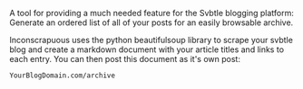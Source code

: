 A tool for providing a much needed feature for the Svbtle blogging platform:  Generate an ordered list of all of your posts for an easily browsable archive.

Inconscrapuous uses the python beautifulsoup library to scrape your svbtle blog and create a markdown document with your article titles and links to each entry.  You can then post this document as it's own post: 

`YourBlogDomain.com/archive`